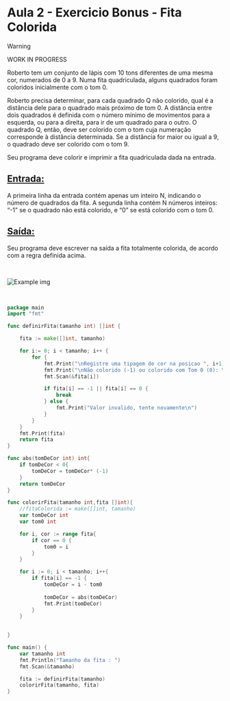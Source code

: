 # Aula 2 - Exercicio Bonus - Fita Colorida 

> [!WARNING] 
> WORK IN PROGRESS

Roberto tem um conjunto de lápis com 10 tons diferentes de uma mesma cor, numerados de 0 a 9. Numa fita quadriculada, alguns quadrados foram coloridos inicialmente com o tom 0.

Roberto precisa determinar, para cada quadrado Q não colorido, qual é a distância dele para o quadrado mais próximo de tom 0.
A distância entre dois quadrados é definida com o número mínimo de movimentos para a esquerda, ou para a direita, para ir de um quadrado para o outro.
O quadrado Q, então, deve ser colorido com o tom cuja numeração corresponde à distância determinada. 
Se a distância for maior ou igual a 9, o quadrado deve ser colorido com o tom 9.

Seu programa deve colorir e imprimir a fita quadriculada dada na entrada.


## <ins>Entrada:<ins>

A primeira linha da entrada contém apenas um inteiro N, indicando o número de quadrados da fita. A segunda linha contém N números inteiros: “-1” se o quadrado não está colorido, e “0” se está colorido com o tom 0.

## <ins>Saída:<ins>

Seu programa deve escrever na saída a fita totalmente colorida, de acordo com a regra definida acima.

<br>

![Example img](https://cdn.discordapp.com/attachments/1224065809576366200/1224825235396628498/Captura_de_tela_2024-04-02_110631.png?ex=661ee664&is=660c7164&hm=aea90e02d726aaf9449783dfca39d947b58a2edc4a58574f202b84deaab6a2b7&)

<br>

```go
package main
import "fmt"

func definirFita(tamanho int) []int {

	fita := make([]int, tamanho)

	for i:= 0; i < tamanho; i++ {
		for {
			fmt.Print("\nRegistre uma tipagem de cor na posicao ", i+1)
			fmt.Print("\nNão colorido (-1) ou colorido com Tom 0 (0): \n")
			fmt.Scan(&fita[i])

			if fita[i] == -1 || fita[i] == 0 {
				break
			} else {
				fmt.Print("Valor invalido, tente novamente\n")
			}
		}
	}
	fmt.Print(fita)
	return fita
}

func abs(tomDeCor int) int{
	if tomDeCor < 0{
		tomDeCor = tomDeCor* (-1)
	}
	return tomDeCor
}

func colorirFita(tamanho int,fita []int){
	//fitaColorida := make([]int, tamanho)
	var tomDeCor int
	var tom0 int

	for i, cor := range fita{
		if cor == 0 {
			tom0 = i
		}
	}

	for i := 0; i < tamanho; i++{
		if fita[i] == -1 {
			tomDeCor = i - tom0
			
			tomDeCor = abs(tomDeCor)
			fmt.Print(tomDeCor)
		}
	}

	
}

func main() {
    var tamanho int
    fmt.Println("Tamanho da fita : ")
    fmt.Scan(&tamanho)

	fita := definirFita(tamanho)
	colorirFita(tamanho, fita)
}
```
